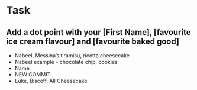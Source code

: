 # Task

## Add a dot point with your [First Name], [favourite ice cream flavour] and [favourite baked good]

* Nabeel, Messina’s tiramisu, ricotta cheesecake
* Nabeel example - chocolate chip, cookies
* Name 
* NEW COMMIT
* Luke, Biscoff, All Cheesecake
